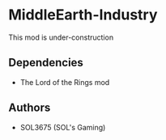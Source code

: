 # MiddleEarth-Industry
This mod is under-construction

## Dependencies
- The Lord of the Rings mod

## Authors
- SOL3675 (SOL's Gaming)
